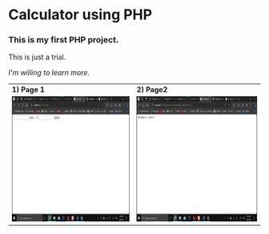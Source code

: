 # Calculator using PHP
### This is my first PHP project.
This is just a trial.

*I'm willing to learn more.*
<table>
  <tr>
    <td><b>1) Page 1</b></td>
     <td><b>2) Page2</b></td>
  </tr>
  <tr>
    <td><img src="phppage1.png" width=500 height=250></td>
    <td><img src="phppage2.png" width=500 height=250></td>
  </tr>
 </table>
